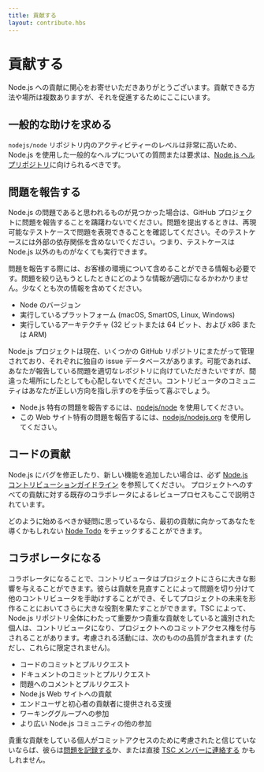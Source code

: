 ```yaml
---
title: 貢献する
layout: contribute.hbs
---
```


# 貢献する

Node.js への貢献に関心をお寄せいただきありがとうございます。貢献できる方法や場所は複数ありますが、それを促進するためにここにいます。

## 一般的な助けを求める

`nodejs/node` リポジトリ内のアクティビティーのレベルは非常に高いため、Node.js を使用した一般的なヘルプについての質問または要求は、[Node.js ヘルプリポジトリ](https://github.com/nodejs/help/issues)に向けられるべきです。

## 問題を報告する

Node.js の問題であると思われるものが見つかった場合は、GitHub プロジェクトに問題を報告することを躊躇わないでください。問題を提出するときは、再現可能なテストケースで問題を表現できることを確認してください。そのテストケースには外部の依存関係を含めないでください。つまり、テストケースは Node.js 以外のものがなくても実行できます。

問題を報告する際には、お客様の環境について含めることができる情報も必要です。問題を絞り込もうとしたときにどのような情報が適切になるかわかりません。少なくとも次の情報を含めてください。

* Node のバージョン
* 実行しているプラットフォーム (macOS, SmartOS, Linux, Windows)
* 実行しているアーキテクチャ (32 ビットまたは 64 ビット、および x86 または ARM)

Node.js プロジェクトは現在、いくつかの GitHub リポジトリにまたがって管理されており、それぞれに独自の issue データベースがあります。可能であれば、あなたが報告している問題を適切なレポジトリに向けていただきたいですが、間違った場所にしたとしても心配しないでください。コントリビュータのコミュニティはあなたが正しい方向を指し示すのを手伝って喜ぶでしょう。

* Node.js 特有の問題を報告するには、[nodejs/node](https://github.com/nodejs/node) を使用してください。
* この Web サイト特有の問題を報告するには、[nodejs/nodejs.org](https://github.com/nodejs/nodejs.org/issues) を使用してください。

## コードの貢献

Node.js にバグを修正したり、新しい機能を追加したい場合は、必ず [Node.js コントリビューションガイドライン](https://github.com/nodejs/node/blob/master/CONTRIBUTING.md#pull-requests) を参照してください。 プロジェクトへのすべての貢献に対する既存のコラボレータによるレビュープロセスもここで説明されています。

どのように始めるべきか疑問に思っているなら、最初の貢献に向かってあなたを導くかもしれない [Node Todo](https://www.nodetodo.org/) をチェックすることができます。

## コラボレータになる

コラボレータになることで、コントリビュータはプロジェクトにさらに大きな影響を与えることができます。彼らは貢献を見直すことによって問題を切り分けて他のコントリビュータを手助けすることができ、そしてプロジェクトの未来を形作ることにおいてさらに大きな役割を果たすことができます。TSC によって、Node.js リポジトリ全体にわたって重要かつ貴重な貢献をしていると識別された個人は、コントリビュータになり、プロジェクトへのコミットアクセス権を付与されることがあります。考慮される活動には、次のものの品質が含まれます (ただし、これらに限定されません)。

* コードのコミットとプルリクエスト
* ドキュメントのコミットとプルリクエスト
* 問題へのコメントとプルリクエスト
* Node.js Web サイトへの貢献
* エンドユーザと初心者の貢献者に提供される支援
* ワーキンググループへの参加
* より広い Node.js コミュニティの他の参加

貴重な貢献をしている個人がコミットアクセスのために考慮されたと信じていないならば、彼らは[問題を記録する](https://github.com/nodejs/TSC/issues)か、または直接 [TSC メンバーに連絡する](https://github.com/nodejs/TSC#current-members) かもしれません。
